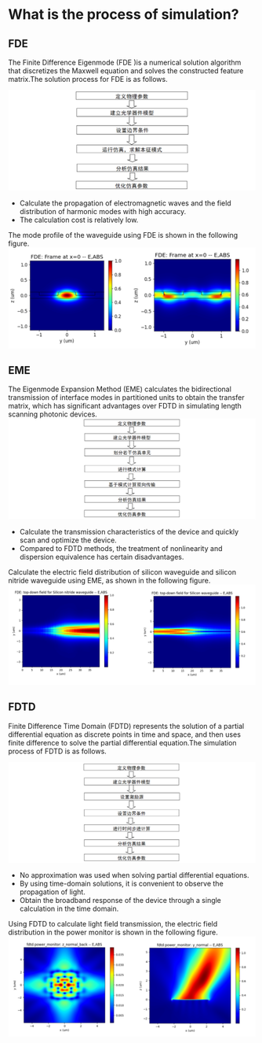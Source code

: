 # What is the process of simulation?

## FDE 
The Finite Difference Eigenmode (FDE )is a numerical solution algorithm that discretizes the Maxwell equation and solves the constructed feature matrix.The solution process for FDE is as follows.


![](FDE_process.png)

* Calculate the propagation of electromagnetic waves and the field distribution of harmonic modes with high accuracy.
* The calculation cost is relatively low.

The mode profile of the waveguide using FDE is shown in the following figure.
![](FDE_yz.png)

## EME

The Eigenmode Expansion Method (EME) calculates the bidirectional transmission of interface modes in partitioned units to obtain the transfer matrix, which has significant advantages over FDTD in simulating length scanning photonic devices.
![](EME_process.png)
* Calculate the transmission characteristics of the device and quickly scan and optimize the device.
* Compared to FDTD methods, the treatment of nonlinearity and dispersion equivalence has certain disadvantages.

Calculate the electric field distribution of silicon waveguide and silicon nitride waveguide using EME, as shown in the following figure.
![](EME_xy.png)

## FDTD
Finite Difference Time Domain (FDTD) represents the solution of a partial differential equation as discrete points in time and space, and then uses finite difference to solve the partial differential equation.The simulation process of FDTD is as follows.

![](FDTD_process.png)
* No approximation was used when solving partial differential equations.
* By using time-domain solutions, it is convenient to observe the propagation of light.
* Obtain the broadband response of the device through a single calculation in the time domain.

Using FDTD to calculate light field transmission, the electric field distribution in the power monitor is shown in the following figure.
![](FDTD.png)


